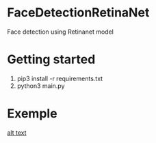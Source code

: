 # FaceDetectionRetinaNet
Face detection using Retinanet model

# Getting started
1. pip3 install -r requirements.txt
2. python3 main.py

# Exemple
[alt text](https://github.com/archiducarmel/FaceDetectionRetinaNet/blob/master/output.jpg)

